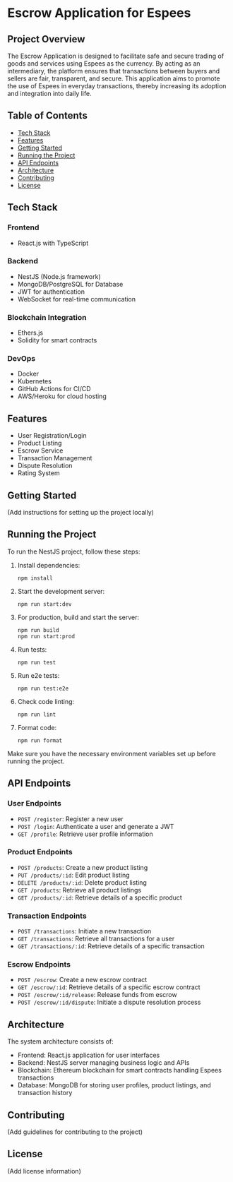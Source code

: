 # Escrow Application for Espees

## Project Overview

The Escrow Application is designed to facilitate safe and secure trading of goods and services using Espees as the currency. By acting as an intermediary, the platform ensures that transactions between buyers and sellers are fair, transparent, and secure. This application aims to promote the use of Espees in everyday transactions, thereby increasing its adoption and integration into daily life.

## Table of Contents

- [Tech Stack](#tech-stack)
- [Features](#features)
- [Getting Started](#getting-started)
- [Running the Project](#running-the-project)
- [API Endpoints](#api-endpoints)
- [Architecture](#architecture)
- [Contributing](#contributing)
- [License](#license)

## Tech Stack

### Frontend
- React.js with TypeScript

### Backend
- NestJS (Node.js framework)
- MongoDB/PostgreSQL for Database
- JWT for authentication
- WebSocket for real-time communication

### Blockchain Integration
- Ethers.js
- Solidity for smart contracts

### DevOps
- Docker
- Kubernetes
- GitHub Actions for CI/CD
- AWS/Heroku for cloud hosting

## Features

- User Registration/Login
- Product Listing
- Escrow Service
- Transaction Management
- Dispute Resolution
- Rating System

## Getting Started

(Add instructions for setting up the project locally)

## Running the Project

To run the NestJS project, follow these steps:

1. Install dependencies:
   ```
   npm install
   ```

2. Start the development server:
   ```
   npm run start:dev
   ```

3. For production, build and start the server:
   ```
   npm run build
   npm run start:prod
   ```

4. Run tests:
   ```
   npm run test
   ```

5. Run e2e tests:
   ```
   npm run test:e2e
   ```

6. Check code linting:
   ```
   npm run lint
   ```

7. Format code:
   ```
   npm run format
   ```

Make sure you have the necessary environment variables set up before running the project.

## API Endpoints

### User Endpoints
- `POST /register`: Register a new user
- `POST /login`: Authenticate a user and generate a JWT
- `GET /profile`: Retrieve user profile information

### Product Endpoints
- `POST /products`: Create a new product listing
- `PUT /products/:id`: Edit product listing
- `DELETE /products/:id`: Delete product listing
- `GET /products`: Retrieve all product listings
- `GET /products/:id`: Retrieve details of a specific product

### Transaction Endpoints
- `POST /transactions`: Initiate a new transaction
- `GET /transactions`: Retrieve all transactions for a user
- `GET /transactions/:id`: Retrieve details of a specific transaction

### Escrow Endpoints
- `POST /escrow`: Create a new escrow contract
- `GET /escrow/:id`: Retrieve details of a specific escrow contract
- `POST /escrow/:id/release`: Release funds from escrow
- `POST /escrow/:id/dispute`: Initiate a dispute resolution process

## Architecture

The system architecture consists of:
- Frontend: React.js application for user interfaces
- Backend: NestJS server managing business logic and APIs
- Blockchain: Ethereum blockchain for smart contracts handling Espees transactions
- Database: MongoDB for storing user profiles, product listings, and transaction history

## Contributing

(Add guidelines for contributing to the project)

## License

(Add license information)